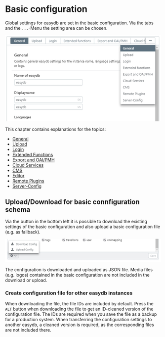 # Basic configuration

Global settings for easydb are set in the basic configuration. Via the tabs and the <code class="button">...</code>-Menu the setting area can be chosen.

![](basis_config_en.jpg)

This chapter contains explanations for the topics:

* [General](general/general.html)
* [Upload](upload/upload.html)
* [Login](login/login.html)
* [Extended Functions](extended/extended.html)
* [Export and OAI/PMH](export/export.html)
* [Cloud Services](cloud/cloud.html)
* [CMS](cms/cms.html)
* [Editor](editor/editor.html)
* [Remote Plugins](plugins/plugins.html)
* [Server-Config](server-config/server-config.html)

## Upload/Download for basic connfiguration schema

Via the <i class="fa fa-cog"></i> button in the bottom left it is possible to download the existing settings of the basic configuration and also upload a basic configuration file (e.g. as fallback).

![](basis_config_schema_en.jpg)

The configuration is downloaded and uploaded as JSON file. Media files (e.g. logos) contained in the basic configuration are not included in the download or upload.

### Create configuration file for other easydb instances

When downloading the file, the file IDs are included by default. Press the `ALT` button when downloading the file to get an ID-cleaned version of the configuration file. The IDs are required when you save the file as a backup for a production system. When transferring the configuration settings to another easydb, a cleaned version is required, as the corresponding files are not included there.
